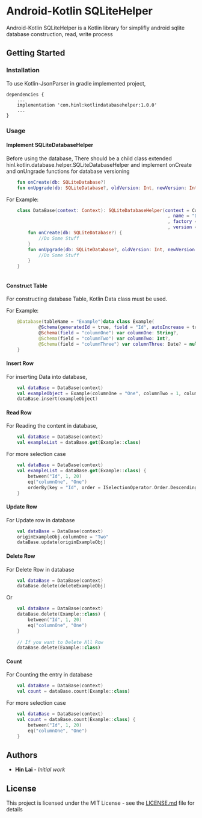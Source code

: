 # Android-Kotlin SQLiteHelper

Android-Kotlin SQLiteHelper is a Kotlin library for simplifly android sqlite database construction, read, write process

## Getting Started


### Installation
To use Kotlin-JsonParser in gradle implemented project, 
```
dependencies {
	...
	implementation 'com.hinl:kotlindatabasehelper:1.0.0'
	...
}
```

### Usage

#### Implement SQLiteDatabaseHelper
Before using the database,
There should be a child class extended hinl.kotlin.database.helper.SQLiteDatabaseHelper and implement onCreate and onUngrade functions for database versioning

```kotlin
	fun onCreate(db: SQLiteDatabase?)
	fun onUpgrade(db: SQLiteDatabase?, oldVersion: Int, newVersion: Int)
```

For Example:
```kotlin
	class DataBase(context: Context): SQLiteDatabaseHelper(context = Context
															, name = "DataBaseName.db"
															, factory = null
															, version = 1) {
		fun onCreate(db: SQLiteDatabase?) {
			//Do Some Stuff
		}
		fun onUpgrade(db: SQLiteDatabase?, oldVersion: Int, newVersion: Int) {
			//Do Some Stuff
		}
	}
	
```
#### Construct Table

For constructing database Table,
Kotlin Data class must be used.

For Example:

```kotlin
	@Database(tableName = "Example")data class Example(
			@Schema(generatedId = true, field = "Id", autoIncrease = true, nonNullable = true) val id: Int? = 0,
			@Schema(field = "columnOne") var columnOne: String?,
			@Schema(field = "columnTwo") var columnTwo: Int?,
			@Schema(field = "columnThree") var columnThree: Date? = null) {
	}
```

#### Insert Row

For inserting Data into database,

```kotlin
    val dataBase = DataBase(context)
    val exampleObject = Example(columnOne = "One", columnTwo = 1, columnThree = Date())
    dataBase.insert(exampleObject)
```

#### Read Row

For Reading the content in database,

```kotlin
    val dataBase = DataBase(context)
    val exampleList = dataBase.get(Example::class)
```

For more selection case

```kotlin
    val dataBase = DataBase(context)
    val exampleList = dataBase.get(Example::class) {
        between("Id", 1, 20)
        eq("columnOne", "One")
        orderBy(key = "Id", order = ISelectionOperator.Order.Descending)
    }
```

#### Update Row

For Update row in database

```kotlin
    val dataBase = DataBase(context)
    originExampleObj.columnOne = "Two"
    dataBase.update(originExampleObj)
```

#### Delete Row

For Delete Row in database 

```kotlin
    val dataBase = DataBase(context)
    dataBase.delete(deleteExampleObj)
```

Or 

```kotlin
    val dataBase = DataBase(context)
    dataBase.delete(Example::class) {
        between("Id", 1, 20)
        eq("columnOne", "One")
    }
    
    // If you want to Delete All Row
    dataBase.delete(Example::class)
```

#### Count

For Counting the entry in database

```kotlin
    val dataBase = DataBase(context)
    val count = dataBase.count(Example::class)
```

For more selection case

```kotlin
    val dataBase = DataBase(context)
    val count = dataBase.count(Example::class) {
        between("Id", 1, 20)
        eq("columnOne", "One")
    }
```

## Authors

* **Hin Lai** - *Initial work*

## License

This project is licensed under the MIT License - see the [LICENSE.md](LICENSE.md) file for details
